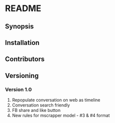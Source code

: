 # README

## Synopsis

## Installation

## Contributors

## Versioning

### Version 1.0

1. Repopulate conversation on web as timeline
2. Conversation search friendly
3. FB share and like button
4. New rules for mscrapper model - #3 & #4 format

